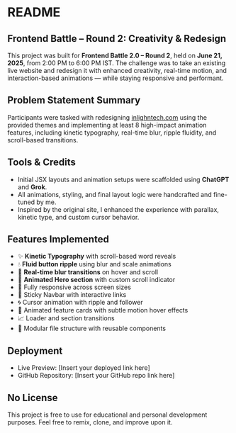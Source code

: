 # README

## Frontend Battle – Round 2: Creativity & Redesign

This project was built for **Frontend Battle 2.0 – Round 2**, held on **June 21, 2025**, from 2:00 PM to 6:00 PM IST. The challenge was to take an existing live website and redesign it with enhanced creativity, real-time motion, and interaction-based animations — while staying responsive and performant.

## Problem Statement Summary

Participants were tasked with redesigning [inlighntech.com](https://www.inlighntech.com/) using the provided themes and implementing at least 8 high-impact animation features, including kinetic typography, real-time blur, ripple fluidity, and scroll-based transitions.

## Tools & Credits

* Initial JSX layouts and animation setups were scaffolded using **ChatGPT** and **Grok**.
* All animations, styling, and final layout logic were handcrafted and fine-tuned by me.
* Inspired by the original site, I enhanced the experience with parallax, kinetic type, and custom cursor behavior.

## Features Implemented

* ✨ **Kinetic Typography** with scroll-based word reveals
* 💧 **Fluid button ripple** using blur and scale animations
* 🧠 **Real-time blur transitions** on hover and scroll
* 🎯 **Animated Hero section** with custom scroll indicator
* 📱 Fully responsive across screen sizes
* 📌 Sticky Navbar with interactive links
* 🌀 Cursor animation with ripple and follower
* 🚀 Animated feature cards with subtle motion hover effects
* 📈 Loader and section transitions
* 🧩 Modular file structure with reusable components

## Deployment

* Live Preview: \[Insert your deployed link here]
* GitHub Repository: \[Insert your GitHub repo link here]

## No License

This project is free to use for educational and personal development purposes. Feel free to remix, clone, and improve upon it.
